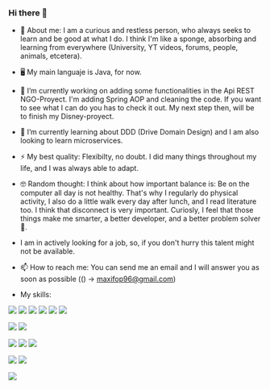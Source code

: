 ### Hi there 👋

<!--
**maxif96/maxif96** is a ✨ _special_ ✨ repository because its `README.md` (this file) appears on your GitHub profile.

Here are some ideas to get you started:

- 🔭 I’m currently working on ...
- 🌱 I’m currently learning ...
- 👯 I’m looking to collaborate on ...
- 🤔 I’m looking for help with ...
- 💬 Ask me about ...
- 📫 How to reach me: ...
- 😄 Pronouns: ...
- ⚡ Fun fact: ...
-->
- 🤖 About me: I am a curious and restless person, who always seeks to learn and be good at what I do. I think I'm like a sponge, absorbing and learning from everywhere (University, YT videos, forums, people, animals, etcetera).
- 🖥 My main languaje is Java, for now.
- 🔭 I’m currently working on adding some functionalities in the Api REST NGO-Proyect. I'm adding Spring AOP and cleaning the code. If you want to see what I can do you has to check it out. My next step then, will be to finish my Disney-proyect.
- 🌱 I’m currently learning about DDD (Drive Domain Design) and I am also looking to learn microservices.
- ⚡ My best quality: Flexibilty, no doubt. I did many things throughout my life, and I was always able to adapt.
- 🤓 Random thought: I think about how important balance is: Be on the computer all day is not healthy. That's why I regularly do physical activity, I also do a little walk every day after lunch, and I read literature too. I think that disconnect is very important. Curiosly, I feel that those things make me smarter, a better developer, and a better problem solver 💪.

- I am in actively looking for a job, so, if you don't hurry this talent might not be available.

- 📫 How to reach me: You can send me an email and I will answer you as soon as possible (() -> maxifop96@gmail.com)

- My skills: 

![](https://img.shields.io/badge/Java-ED8B00?style=for-the-badge&logo=java&logoColor=white)
![](https://img.shields.io/badge/MySQL-005C84?style=for-the-badge&logo=mysql&logoColor=white)
![](https://img.shields.io/badge/Spring-6DB33F?style=for-the-badge&logo=spring&logoColor=white)
![](https://img.shields.io/badge/SpringSecurity-6DB33F?style=for-the-badge&logo=springsecurity&logoColor=white)
![](https://img.shields.io/badge/Hibernate-59666C?style=for-the-badge&logo=Hibernate&logoColor=white)
![](https://img.shields.io/badge/Thymeleaf-6DB33F?style=for-the-badge&logo=thymeleaf&logoColor=white)


![](https://img.shields.io/badge/GIT-E44C30?style=for-the-badge&logo=git&logoColor=white)
![](https://img.shields.io/badge/GitHub-100000?style=for-the-badge&logo=github&logoColor=white)


![](https://img.shields.io/badge/Swagger-008000?style=for-the-badge&logo=swagger&logoColor=white)
![](https://img.shields.io/badge/Mockito-008000?style=for-the-badge&logo=mock&logoColor=white)
![](https://img.shields.io/badge/JUnit-ED8B00?style=for-the-badge&logo=junit5&logoColor=white)

![](https://img.shields.io/badge/Spring-MVC-59666C?style=for-the-badge&logo=spring&logoColor=white)
![](https://img.shields.io/badge/Api-REST-59666C?style=for-the-badge&logo=api&logoColor=white)



![](https://img.shields.io/badge/IntelliJ_IDEA-000000.svg?style=for-the-badge&logo=intellij-idea&logoColor=white)

  
